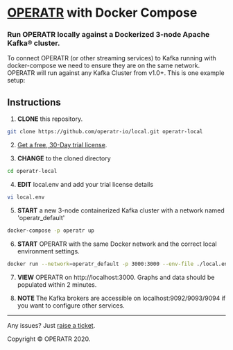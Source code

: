 # [OPERATR](https://operatr.io) with Docker Compose

### Run OPERATR locally against a Dockerized 3-node Apache Kafka® cluster.

To connect OPERATR (or other streaming services) to Kafka running with docker-compose we need to ensure they are on the same network. OPERATR will run against any Kafka Cluster from v1.0+. This is one example setup:

## Instructions

1. **CLONE** this repository.

```bash
git clone https://github.com/operatr-io/local.git operatr-local
```

2. [Get a free, 30-Day trial license](https://operatr.io/try/).

3. **CHANGE** to the cloned directory

```bash
cd operatr-local
```

4. **EDIT** local.env and add your trial license details

```bash
vi local.env
```

5. **START** a new 3-node containerized Kafka cluster with a network named 'operatr_default'

```bash
docker-compose -p operatr up
```

6. **START** OPERATR with the same Docker network and the correct local environment settings.

```bash
docker run --network=operatr_default -p 3000:3000 --env-file ./local.env operatr/operatr:latest
```

7. **VIEW** OPERATR on http://localhost:3000. Graphs and data should be populated within 2 minutes.

8. **NOTE** The Kafka brokers are accessible on localhost:9092/9093/9094 if you want to configure other services.
-----

Any issues? Just [raise a ticket](https://github.com/operatr-io/community/issues).

Copyright © OPERATR 2020.
